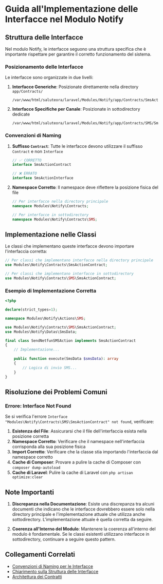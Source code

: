 # Guida all'Implementazione delle Interfacce nel Modulo Notify

## Struttura delle Interfacce

Nel modulo Notify, le interfacce seguono una struttura specifica che è importante rispettare per garantire il corretto funzionamento del sistema.

### Posizionamento delle Interfacce

Le interfacce sono organizzate in due livelli:

1. **Interfacce Generiche**: Posizionate direttamente nella directory `app/Contracts/`
   ```
   /var/www/html/saluteora/laravel/Modules/Notify/app/Contracts/SmsActionContract.php
   ```

2. **Interfacce Specifiche per Canale**: Posizionate in sottodirectory dedicate
   ```
   /var/www/html/saluteora/laravel/Modules/Notify/app/Contracts/SMS/SmsActionContract.php
   ```

### Convenzioni di Naming

1. **Suffisso `Contract`**: Tutte le interfacce devono utilizzare il suffisso `Contract` e non `Interface`
   ```php
   // ✅ CORRETTO
   interface SmsActionContract
   
   // ❌ ERRATO
   interface SmsActionInterface
   ```

2. **Namespace Corretto**: Il namespace deve riflettere la posizione fisica del file
   ```php
   // Per interfacce nella directory principale
   namespace Modules\Notify\Contracts;
   
   // Per interfacce in sottodirectory
   namespace Modules\Notify\Contracts\SMS;
   ```

## Implementazione nelle Classi

Le classi che implementano queste interfacce devono importare l'interfaccia corretta:

```php
// Per classi che implementano interfacce nella directory principale
use Modules\Notify\Contracts\SmsActionContract;

// Per classi che implementano interfacce in sottodirectory
use Modules\Notify\Contracts\SMS\SmsActionContract;
```

### Esempio di Implementazione Corretta

```php
<?php

declare(strict_types=1);

namespace Modules\Notify\Actions\SMS;

use Modules\Notify\Contracts\SMS\SmsActionContract;
use Modules\Notify\Datas\SmsData;

final class SendNetfunSMSAction implements SmsActionContract
{
    // Implementazione...
    
    public function execute(SmsData $smsData): array
    {
        // Logica di invio SMS...
    }
}
```

## Risoluzione dei Problemi Comuni

### Errore: Interface Not Found

Se si verifica l'errore `Interface "Modules\Notify\Contracts\SMS\SmsActionContract" not found`, verificare:

1. **Esistenza del File**: Assicurarsi che il file dell'interfaccia esista nella posizione corretta
2. **Namespace Corretto**: Verificare che il namespace nell'interfaccia corrisponda alla sua posizione fisica
3. **Import Corretto**: Verificare che la classe stia importando l'interfaccia dal namespace corretto
4. **Cache di Composer**: Provare a pulire la cache di Composer con `composer dump-autoload`
5. **Cache di Laravel**: Pulire la cache di Laravel con `php artisan optimize:clear`

## Note Importanti

1. **Discrepanza nella Documentazione**: Esiste una discrepanza tra alcuni documenti che indicano che le interfacce dovrebbero essere solo nella directory principale e l'implementazione attuale che utilizza anche sottodirectory. L'implementazione attuale è quella corretta da seguire.

2. **Coerenza all'Interno del Modulo**: Mantenere la coerenza all'interno del modulo è fondamentale. Se le classi esistenti utilizzano interfacce in sottodirectory, continuare a seguire questo pattern.

## Collegamenti Correlati

- [Convenzioni di Naming per le Interfacce](./INTERFACE_NAMING_CONVENTION.md)
- [Chiarimento sulla Struttura delle Interfacce](./INTERFACE_STRUCTURE_CLARIFICATION.md)
- [Architettura dei Contratti](./CONTRACTS_ARCHITECTURE.md)
